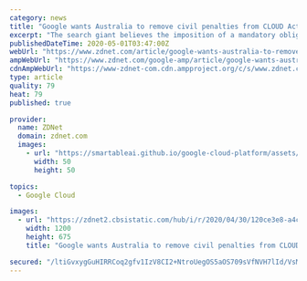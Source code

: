 ```yaml
---
category: news
title: "Google wants Australia to remove civil penalties from CLOUD Act-readying Bill"
excerpt: "The search giant believes the imposition of a mandatory obligation to comply with an international production order is contrary to the purpose of the CLOUD Act."
publishedDateTime: 2020-05-01T03:47:00Z
webUrl: "https://www.zdnet.com/article/google-wants-australia-to-remove-civil-penalties-from-cloud-act-readying-bill/"
ampWebUrl: "https://www.zdnet.com/google-amp/article/google-wants-australia-to-remove-civil-penalties-from-cloud-act-readying-bill/"
cdnAmpWebUrl: "https://www-zdnet-com.cdn.ampproject.org/c/s/www.zdnet.com/google-amp/article/google-wants-australia-to-remove-civil-penalties-from-cloud-act-readying-bill/"
type: article
quality: 79
heat: 79
published: true

provider:
  name: ZDNet
  domain: zdnet.com
  images:
    - url: "https://smartableai.github.io/google-cloud-platform/assets/images/organizations/zdnet.com-50x50.jpg"
      width: 50
      height: 50

topics:
  - Google Cloud

images:
  - url: "https://zdnet2.cbsistatic.com/hub/i/r/2020/04/30/120ce3e8-a4c8-4d15-baaf-75335c8da183/thumbnail/1200x675/32b1552d383ecb729eae2c8ade05ccf3/istock-1154834209.jpg"
    width: 1200
    height: 675
    title: "Google wants Australia to remove civil penalties from CLOUD Act-readying Bill"

secured: "/ltiGvxygGuHIRRCoq2gfv1IzV8CI2+NtroUegOS5aOS709sVfNVH7lId/VsMhEAYjpTiiY3GSO1M4gNFU4jxkSTRhuGcvkPZjvb3RphbDYjAk3pkllYWLBxNn0f3u2vXytmdk2r+e+v4BLL6HyOwB1TdEK1S9VJ3mjNtG6rZvKRl2NQEVIgEqPms5mjem9sqsMhS4a3nNEdL0No4DGXhd6lifX4YapB7uS4hFit83CPt7u68UM+g1gG1Z/gx1qdjo/0uAqN5dOUSxX8P2WU93EswuzUmHI0k+ienIzVlHDRojc3yfteSQgVWJjb3s53pGTfStiR0Gn0/HT11YswmUMM7pAuJ/UzhRcIVlg9z4vayviT/ma82iMps8LWkHpS63BdmMUyd74X4RB1Qn85oSHSf9UZbnUsigfXj8Km5aFSnXHbkn4rH64ooSl/Hq+5w5bPYC2fpp+h6Gn3u8gfy5ejmN7Ui/qD2VIEbZENqus=;tRy5y7CTGUcmL5mUi2lgEQ=="
---
```


